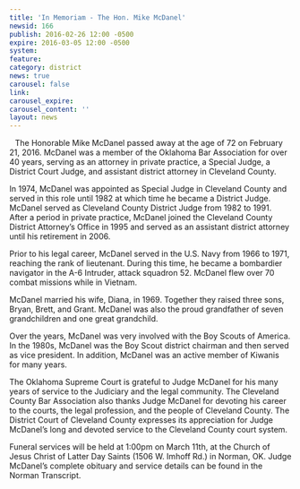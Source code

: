 ```yaml
---
title: 'In Memoriam - The Hon. Mike McDanel'
newsid: 166
publish: 2016-02-26 12:00 -0500
expire: 2016-03-05 12:00 -0500
system: 
feature: 
category: district
news: true
carousel: false
link: 
carousel_expire: 
carousel_content: ''
layout: news
---
```

<img style="float: left; margin: 0 10px 10px 0;" src="http://www.oscn.net/images/news/judge-mcdanel.jpg" alt="" />
<p>The Honorable Mike McDanel passed away at the age of 72 on February 21, 2016.  McDanel was a member of the Oklahoma Bar Association for over 40 years, serving as an attorney in private practice, a Special Judge, a District Court Judge, and assistant district attorney in Cleveland County.  
</p>
<p>In 1974, McDanel was appointed as Special Judge in Cleveland County and served in this role until 1982 at which time he became a District Judge.  McDanel served as Cleveland County District Judge from 1982 to 1991.  After a period in private practice, McDanel joined the Cleveland County District Attorney’s Office in 1995 and served as an assistant district attorney until his retirement in 2006.</p>
<p>Prior to his legal career, McDanel served in the U.S. Navy from 1966 to 1971, reaching the rank of lieutenant.  During this time, he became a bombardier navigator in the A-6 Intruder, attack squadron 52. McDanel flew over 70 combat missions while in Vietnam.</p>
<p>McDanel married his wife, Diana, in 1969.  Together they raised three sons, Bryan, Brett, and Grant.  McDanel was also the proud grandfather of seven grandchildren and one great grandchild.</p>
<p>Over the years, McDanel was very involved with the Boy Scouts of America.  In the 1980s, McDanel was the Boy Scout district chairman and then served as vice president.  In addition, McDanel was an active member of Kiwanis for many years.  
</p>
<p>The Oklahoma Supreme Court is grateful to Judge McDanel for his many years of service to the Judiciary and the legal community. The Cleveland County Bar Association also thanks Judge McDanel for devoting his career to the courts, the legal profession, and the people of Cleveland County.  The District Court of Cleveland County expresses its appreciation for Judge McDanel’s long and devoted service to the Cleveland County court system.</p>
<p>Funeral services will be held at 1:00pm on March 11th, at the Church of Jesus Christ of Latter Day Saints (1506 W. Imhoff Rd.) in Norman, OK.  Judge McDanel’s complete obituary and service details can be found in the Norman Transcript.</p>
